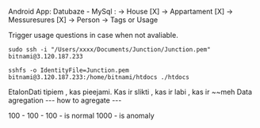 Android App:
Datubaze - MySql :
	-> House [X]
	-> Appartament [X]
	-> Messuresures [X]
	-> Person
	-> Tags or Usage

Trigger usage questions in case when not avaliable.
	
	sudo ssh -i "/Users/xxxx/Documents/Junction/Junction.pem" bitnami@3.120.187.233

	sshfs -o IdentityFile=Junction.pem bitnami@3.120.187.233:/home/bitnami/htdocs ./htdocs


EtalonDati tipiem , kas pieejami.
Kas ir slikti , kas ir labi , kas ir ~~meh
Data agregation --- how to agregate --- 

100 - 100 - 100 - is normal
1000 - is anomaly


